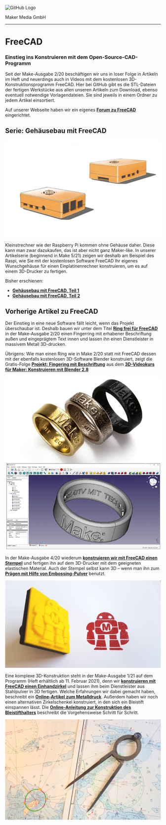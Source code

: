 ![GitHub Logo](http://www.heise.de/make/icons/make_logo.png)

Maker Media GmbH

***

# FreeCAD

### Einstieg ins Konstruieren mit dem Open-Source-CAD-Programm

Seit der Make-Ausgabe 2/20 beschäftigen wir uns in loser Folge in Artikeln im Heft und neuerdings auch in Videos mit dem kostenlosen 3D-Konstruktionsprogramm FreeCAD. Hier bei GitHub gibt es die STL-Dateien der fertigen Werkstücke aus allen unseren Artikeln zum Download, ebenso eventuell notwendige Vorlagendateien. Sie sind jeweils in einem Ordner zu jedem Artikel einsortiert. 

Auf unserer Webseite haben wir ein eigenes **[Forum zu FreeCAD](https://www.heise.de/forum/Make/Themen-Hilfe/Software-und-Firmware/FreeCAD/forum-453453/)** eingerichtet.

## Serie: Gehäusebau mit FreeCAD

![Picture](https://github.com/MakeMagazinDE/FreeCAD/blob/master/Gehaeuse.png)

Kleinstrechner wie der Raspberry Pi kommen ohne Gehäuse daher. Diese kann man zwar dazukaufen, das ist aber nicht ganz Maker-like. In unserer Artikelserie (beginnend in Make 5/21) zeigen wir deshalb am Beispiel des Raspi, wie Sie mit der kostenlosen Software FreeCAD Ihr eigenes Wunschgehäuse für einen Einplatinenrechner konstruieren, um es auf einem 3D-Drucker zu fertigen. 

Bisher erschienen: 
* **[Gehäusebau mit FreeCAD, Teil 1](https://www.heise.de/select/make/2021/5/2034509123965342495)**
* **[Gehäusebau mit FreeCAD, Teil 2](https://www.heise.de/select/make/2021/6/2034509150125674729)** 

## Vorherige Artikel zu FreeCAD

Der Einstieg in eine neue Software fällt leicht, wenn das Projekt überschaubar ist. Deshalb bauen wir unter dem Titel **[Ring frei für FreeCAD](https://www.heise.de/select/make/2020/2/1587484648302541)** in der Make-Ausgabe 2/20 einen Fingerring mit erhabener Beschriftung außen und eingeprägtem Text innen und lassen ihn einen Dienstleister in massivem Metall 3D-drucken.

Übrigens: Wie man einen Ring wie in Make 2/20 statt mit FreeCAD dessen mit der ebenfalls kostenlosen 3D-Software Blender konstruiert, zeigt die Gratis-Folge **[Projekt: Fingering mit Beschriftung](https://heise.de/-4699385)** aus dem **[3D-Videokurs für Maker: Konstruieren mit Blender 2.8](https://heise.de/-4577160)**

![Picture](https://github.com/MakeMagazinDE/FreeCAD/blob/master/Ringe.jpg)

In der Make-Ausgabe 4/20 wiederum **[konstruieren wir mit FreeCAD einen Stempel](https://www.heise.de/select/make/2020/4/2014805251380948921)** und fertigen ihn auf dem 3D-Drucker mit dem geeigneten elastischen Material. Auch der Stempel selbst kann 3D – wenn man ihn zum **[Prägen mit Hilfe von Embossing-Pulver](https://heise.de/-4855497)** benutzt.

![Picture](https://github.com/MakeMagazinDE/FreeCAD/blob/master/Stempel.jpg)

Eine komplexe 3D-Konstruktion steht in der Make-Ausgabe 1/21 auf dem Programm (Heft erhältlich ab 11. Februar 2021), denn wir **[konstruieren mit FreeCAD einen Einhandzirkel](https://www.heise.de/select/make/2021/1/2020410113429465287)** und lassen ihm beim Dienstleister aus Stahlpulver in 3D fertigen. Welche Erfahrungen wir dabei gemacht haben, beschreibt ein **[Online-Artikel zum Metalldruck](https://heise.de/-5043598)**. Außerdem haben wir noch einen alternativen Zirkelschenkel konstruiert, in den sich ein Bleistift einspannen lässt. Die **[Online-Anleitung zur Konstruktion des Bleistifthalters](https://heise.de/-5043572)** beschreibt die Vorgehensweise Schritt für Schritt.

![Picture](https://github.com/MakeMagazinDE/FreeCAD/blob/master/Zirkel.jpg)




